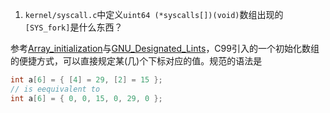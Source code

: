 
1. `kernel/syscall.c`中定义`uint64 (*syscalls[])(void)`数组出现的`[SYS_fork]`是什么东西？

参考[Array_initialization](https://en.cppreference.com/w/c/language/array_initialization)与[GNU_Designated_Lints](https://gcc.gnu.org/onlinedocs/gcc/Designated-Inits.html)，C99引入的一个初始化数组的便捷方式，可以直接规定某(几)个下标对应的值。规范的语法是
```c
int a[6] = { [4] = 29, [2] = 15 };
// is eequivalent to
int a[6] = { 0, 0, 15, 0, 29, 0 };
```
